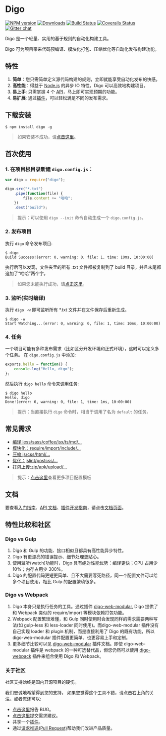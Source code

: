 Digo
==============================
[![NPM version][npm-image]][npm-url] [![Downloads][downloads-image]][npm-url] [![Build Status][travis-image]][travis-url] [![Coveralls Status][coveralls-image]][coveralls-url] [![Gitter chat][gitter-image]][gitter-url]

Digo 是一个轻量、实用的基于规则的自动化构建工具。

Digo 可为项目带来代码预编译、模块化打包、压缩优化等自动化发布构建功能。

特性
-------------------------------
1. **简单**：您只需简单定义源代码构建的规则，立即就能享受自动化发布的快感。
2. **高性能**：得益于 [Node.js](https://nodejs.org/) 的异步 IO 特性，Digo 可以高效地构建项目。
3. **易上手**: 只需掌握 4 个 [API](https://github.com/digojs/digo/wiki/API)，马上即可实现预期的功能。
4. **易扩展**: 通过[插件](https://github.com/digojs/digo/wiki/插件)，可以轻松满足不同的发布需求。

下载安装
-------------------------------
```
$ npm install digo -g
```
> 如果安装不成功，请[点击这里](https://github.com/digojs/digo/wiki/常见问题#安装失败)。

首次使用
-------------------------------
### 1. 在项目根目录新建 `digo.config.js`：
```js
var digo = require("digo");

digo.src("*.txt")
    .pipe(function(file) {  
        file.content += "哈哈";
    })
    .dest("build");
```
> 提示：可以使用 `digo --init` 命令自动生成一个 `digo.config.js`。

### 2. 发布项目
执行 `digo` 命令发布项目:
```
$ digo
Build Success!(error: 0, warning: 0, file: 1, time: 10ms, 10:00:00)
```
执行后可以发现，文件夹里的所有 .txt 文件都被复制到了 build 目录，并且末尾都追加了“哈哈”两个字。
> 如果您未能执行成功，请[点击这里](https://github.com/digojs/digo/wiki/常见问题#执行失败)。

### 3. 监听(实时编译)
执行 `digo -w` 即可监听所有 *.txt 文件并在文件保存后重新生成。
```
$ digo -w
Start Watching...(error: 0, warning: 0, file: 1, time: 10ms, 10:00:00)
```

### 4. 任务
一个项目可能有多种发布需求（比如区分开发环境和正式环境），这时可以定义多个任务。
在 `digo.config.js` 中添加:
```js
exports.hello = function() {
    console.log("Hello, digo");
};
```
然后执行 `digo hello` 命令来调用任务:
```
$ digo hello
Hello, digo
Done!(error: 0, warning: 0, file: 1, time: 1ms, 10:00:00)
```
> 提示：当直接执行 `digo` 命令时，相当于调用了名为 `default` 的任务。

常见需求
-------------------------------
- [编译 less/sass/coffee/jsx/ts/md/...](https://github.com/digojs/digo/wiki/编译)
- [模块化：require/import/include/...](https://github.com/digojs/digo/wiki/模块化)
- [压缩 js/css/html/...](https://github.com/digojs/digo/wiki/压缩)
- [优化：jslint/postcss/...](https://github.com/digojs/digo/wiki/优化)
- [打包上传:zip/apk/upload/...](https://github.com/digojs/digo/wiki/打包上传)

> 提示：[点击这里](https://github.com/digojs/digo/wiki/配置模板)查看更多项目配置模板

文档
-------------------------------
要查看[入门指南](https://github.com/digojs/digo/wiki/入门指南)、[API 文档](https://github.com/digojs/digo/wiki/API)、[插件开发指南](https://github.com/digojs/digo/wiki/编写插件)，请点击[文档页面](https://github.com/digojs/digo/wiki/)。

特性比较和社区
-------------------------------
### Digo vs Gulp
1. Digo 和 Gulp 的功能、接口相似且都具有高性能异步特性。
2. Digo 有更漂亮的错误提示、细节处理更贴心。
3. 使用监听(watch)功能时，Digo 具有绝对性能优势：编译更快；CPU 占用少 10%；内存占用少 300%。
4. Digo 的配置代码更短更简单、且不大需要写死路径，同一个配置文件可以给多个项目使用，相比 Gulp 的配置繁琐很多。

### Digo vs Webpack
1. Digo 本身只是执行任务的工具。通过插件 [digo-web-modular](https://github.com/digojs/digo-web-modular), Digo 提供了和 Webpack 类似的 require/import 等模块依赖打包功能。
2. Webpack 配置繁琐难懂，和 Gulp 同时使用时会发现同样的需求需要两种写法(如 gulp-less 和 less-loader 同时使用)。而digo-web-modular 插件没有自己实现 loader 和 plugin 机制，而是直接利用了 Digo 的既有功能，所以 digo-web-modular 插件配置更简单、也更容易上手和定制。
3. 更多细节比较可以见 [digo-web-modular](https://github.com/digojs/digo-web-modular) 插件文档。即使 digo-web-modular 插件是 webpack 的一种可选替代品，但您仍然可以使用 [digo-webpack](https://github.com/digojs/digo-webpack) 插件来组合使用 Digo 和 Webpack。

### 关于社区
社区支持始终是国内开源项目的硬伤。

我们忠诚地希望得到您的支持，
如果您觉得这个工具不错，请点击右上角的关注。或者您还可以:
- [点击这里](https://github.com/Digo/Digo/issues/new)报告 BUG。
- [点击这里](https://github.com/Digo/Digo/issues/new)提交需求建议。
- 共享一个[插件](https://github.com/digojs/digo/wiki/编写插件)。
- 通过[请求推送(Pull Request)](https://help.github.com/articles/using-pull-requests)帮助我们改进产品质量。


[travis-url]: https://travis-ci.org/digojs/digo
[travis-image]: https://img.shields.io/travis/digojs/digo.svg
[appveyor-url]: https://ci.appveyor.com/project/sokra/digo/branch/master
[appveyor-image]: https://ci.appveyor.com/api/projects/status/github/digojs/digo?svg=true
[coveralls-url]: https://coveralls.io/github/digojs/digo
[coveralls-image]: https://coveralls.io/repos/github/digojs/digo/badge.svg
[npm-url]: https://www.npmjs.com/package/digo
[npm-image]: https://img.shields.io/npm/v/digo.svg
[downloads-image]: https://img.shields.io/npm/dm/digo.svg
[downloads-url]: http://badge.fury.io/js/digo
[david-url]: https://david-dm.org/digojs/digo
[david-image]: https://img.shields.io/david/digojs/digo.svg
[david-dev-url]: https://david-dm.org/digojs/digo#info=devDependencies
[david-dev-image]: https://david-dm.org/digojs/digo/dev-status.svg
[david-peer-url]: https://david-dm.org/digojs/digo#info=peerDependencies
[david-peer-image]: https://david-dm.org/digojs/digo/peer-status.svg
[nodei-image]: https://nodei.co/npm/digo.png?downloads=true&downloadRank=true&stars=true
[nodei-url]: https://www.npmjs.com/package/digo
[donate-url]: http://sokra.github.io/
[donate-image]: https://img.shields.io/badge/donate-sokra-brightgreen.svg
[gratipay-url]: https://gratipay.com/digo/
[gratipay-image]: https://img.shields.io/gratipay/digo.svg
[gitter-url]: https://gitter.im/digojs
[gitter-image]: https://img.shields.io/badge/gitter-digo%2Fdigo-brightgreen.svg
[badginator-image]: https://badginator.herokuapp.com/digojs/digo.svg
[badginator-url]: https://github.com/defunctzombie/badginator
